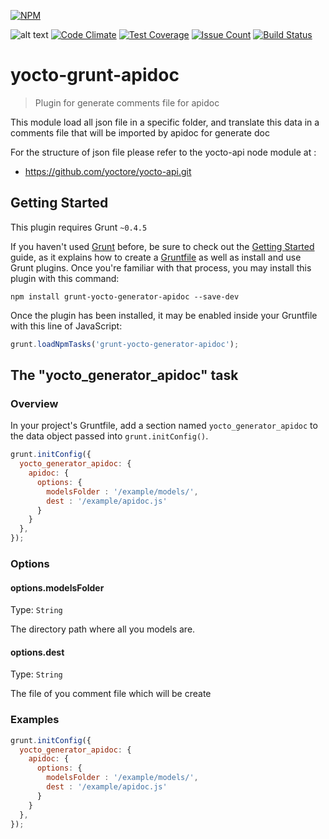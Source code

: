 [![NPM](https://nodei.co/npm/yocto-grunt-apidoc.png?downloads=true&downloadRank=true&stars=true)](https://nodei.co/npm/yocto-grunt-apidoc/)

![alt text](https://david-dm.org/yoctore/yocto-grunt-apidoc.svg "Dependencies Status")
[![Code Climate](https://codeclimate.com/github/yoctore/yocto-grunt-apidoc/badges/gpa.svg)](https://codeclimate.com/github/yoctore/yocto-grunt-apidoc)
[![Test Coverage](https://codeclimate.com/github/yoctore/yocto-grunt-apidoc/badges/coverage.svg)](https://codeclimate.com/github/yoctore/yocto-grunt-apidoc/coverage)
[![Issue Count](https://codeclimate.com/github/yoctore/yocto-grunt-apidoc/badges/issue_count.svg)](https://codeclimate.com/github/yoctore/yocto-grunt-apidoc)
[![Build Status](https://travis-ci.org/yoctore/yocto-grunt-apidoc.svg?branch=master)](https://travis-ci.org/yoctore/yocto-grunt-apidoc)


# yocto-grunt-apidoc

> Plugin for generate comments file for apidoc

This module load all json file in a specific folder, and translate this data in a comments file that will be imported by apidoc for generate doc

For the structure of json file please refer to the yocto-api node module at :
 - https://github.com/yoctore/yocto-api.git


## Getting Started

This plugin requires Grunt `~0.4.5`

If you haven't used [Grunt](http://gruntjs.com/) before, be sure to check out the [Getting Started](http://gruntjs.com/getting-started) guide, as it explains how to create a [Gruntfile](http://gruntjs.com/sample-gruntfile) as well as install and use Grunt plugins. Once you're familiar with that process, you may install this plugin with this command:

```shell
npm install grunt-yocto-generator-apidoc --save-dev
```

Once the plugin has been installed, it may be enabled inside your Gruntfile with this line of JavaScript:

```js
grunt.loadNpmTasks('grunt-yocto-generator-apidoc');
```



## The "yocto_generator_apidoc" task

### Overview
In your project's Gruntfile, add a section named `yocto_generator_apidoc` to the data object passed into `grunt.initConfig()`.

```js
grunt.initConfig({
  yocto_generator_apidoc: {
    apidoc: {
      options: {
        modelsFolder : '/example/models/',
        dest : '/example/apidoc.js'
      }
    }
  },
});
```

### Options

#### options.modelsFolder
Type: `String`

The directory path where all you models are.

#### options.dest
Type: `String`

The file of you comment file which will be create

### Examples

```js
grunt.initConfig({
  yocto_generator_apidoc: {
    apidoc: {
      options: {
        modelsFolder : '/example/models/',
        dest : '/example/apidoc.js'
      }
    }
  },
});
